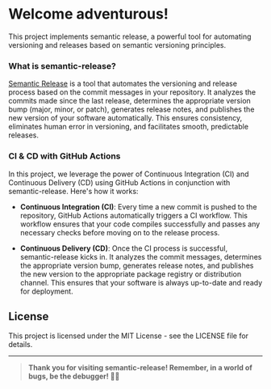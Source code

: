 # Welcome adventurous!

This project implements semantic release, a powerful tool for automating versioning and releases based on semantic versioning principles.

### What is semantic-release?
[Semantic Release](https://semantic-release.gitbook.io/semantic-release/) is a tool that automates the versioning and release process based on the commit messages in your repository. It analyzes the commits made since the last release, determines the appropriate version bump (major, minor, or patch), generates release notes, and publishes the new version of your software automatically. This ensures consistency, eliminates human error in versioning, and facilitates smooth, predictable releases.

### CI & CD with GitHub Actions
In this project, we leverage the power of Continuous Integration (CI) and Continuous Delivery (CD) using GitHub Actions in conjunction with semantic-release. Here's how it works:

-   **Continuous Integration (CI)**: Every time a new commit is pushed to the repository, GitHub Actions automatically triggers a CI workflow. This workflow ensures that your code compiles successfully and passes any necessary checks before moving on to the release process.
    
-   **Continuous Delivery (CD)**: Once the CI process is successful, semantic-release kicks in. It analyzes the commit messages, determines the appropriate version bump, generates release notes, and publishes the new version to the appropriate package registry or distribution channel. This ensures that your software is always up-to-date and ready for deployment.

 ## License

This project is licensed under the MIT License - see the LICENSE file for details.

---
>**Thank you for visiting semantic-release! Remember, in a world of bugs, be the debugger! 🐛✨**